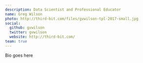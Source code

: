 ```yaml
---
description: Data Scientist and Professional Educator
name: Greg Wilson
photo: http://third-bit.com/files/gvwilson-tpl-2017-small.jpg
social:
  github: gvwilson
  twitter: gvwilson
  website: http://third-bit.com/
team: true
---
```


Bio goes here
